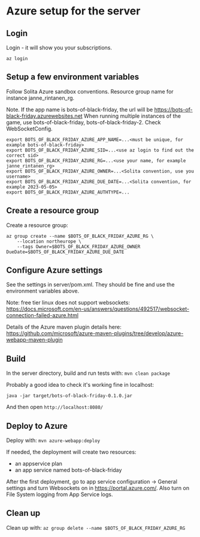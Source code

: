 # Azure setup for the server

## Login

Login - it will show you your subscriptions.
```
az login
```

## Setup a few environment variables
Follow Solita Azure sandbox conventions. Resource group name for instance janne_rintanen_rg.

Note. If the app name is bots-of-black-friday, the url will be https://bots-of-black-friday.azurewebsites.net
When running multiple instances of the game, use bots-of-black-friday, bots-of-black-friday-2. Check WebSocketConfig.

```
export BOTS_OF_BLACK_FRIDAY_AZURE_APP_NAME=...<must be unique, for example bots-of-black-friday>
export BOTS_OF_BLACK_FRIDAY_AZURE_SID=...<use az login to find out the correct sid>
export BOTS_OF_BLACK_FRIDAY_AZURE_RG=...<use your name, for example janne_rintanen_rg>
export BOTS_OF_BLACK_FRIDAY_AZURE_OWNER=...<Solita convention, use you username>
export BOTS_OF_BLACK_FRIDAY_AZURE_DUE_DATE=...<Solita convention, for example 2023-05-05>
export BOTS_OF_BLACK_FRIDAY_AZURE_AUTHTYPE=...
```

## Create a resource group
Create a resource group:
```
az group create --name $BOTS_OF_BLACK_FRIDAY_AZURE_RG \
    --location northeurope \
    --tags Owner=$BOTS_OF_BLACK_FRIDAY_AZURE_OWNER DueDate=$BOTS_OF_BLACK_FRIDAY_AZURE_DUE_DATE
```

## Configure Azure settings

See the settings in server/pom.xml. They should be fine and use the environment variables above. 

Note: free tier linux does not support websockets: https://docs.microsoft.com/en-us/answers/questions/492517/websocket-connection-failed-azure.html

Details of the Azure maven plugin details here: 
https://github.com/microsoft/azure-maven-plugins/tree/develop/azure-webapp-maven-plugin


## Build

In the server directory, build and run tests with: 
```mvn clean package```

Probably a good idea to check it's working fine in localhost:
```
java -jar target/bots-of-black-friday-0.1.0.jar
```

And then open `http://localhost:8080/`

## Deploy to Azure

Deploy with:
```mvn azure-webapp:deploy```

If needed, the deployment will create two resources:
- an appservice plan 
- an app service named bots-of-black-friday 

After the first deployment, go to app service configuration -> General settings and turn Websockets on in https://portal.azure.com/.
Also turn on File System logging from App Service logs.

## Clean up

Clean up with:
```az group delete --name $BOTS_OF_BLACK_FRIDAY_AZURE_RG```
